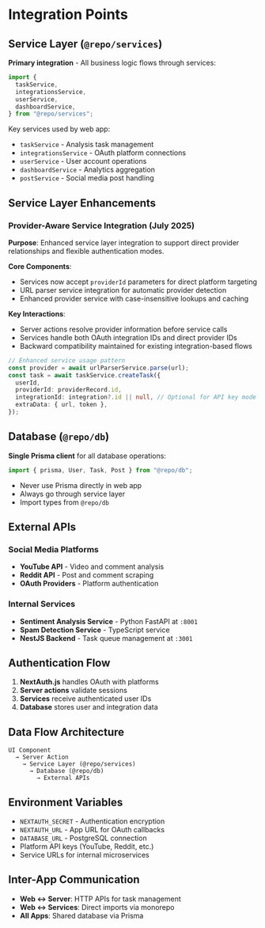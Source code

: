 # Integration Points

## Service Layer (`@repo/services`)

**Primary integration** - All business logic flows through services:

```typescript
import {
  taskService,
  integrationsService,
  userService,
  dashboardService,
} from "@repo/services";
```

Key services used by web app:

- `taskService` - Analysis task management
- `integrationsService` - OAuth platform connections
- `userService` - User account operations
- `dashboardService` - Analytics aggregation
- `postService` - Social media post handling

## Service Layer Enhancements

### Provider-Aware Service Integration (July 2025)

**Purpose**: Enhanced service layer integration to support direct provider relationships and flexible authentication modes.

**Core Components**:

- Services now accept `providerId` parameters for direct platform targeting
- URL parser service integration for automatic provider detection
- Enhanced provider service with case-insensitive lookups and caching

**Key Interactions**:

- Server actions resolve provider information before service calls
- Services handle both OAuth integration IDs and direct provider IDs
- Backward compatibility maintained for existing integration-based flows

```typescript
// Enhanced service usage pattern
const provider = await urlParserService.parse(url);
const task = await taskService.createTask({
  userId,
  providerId: providerRecord.id,
  integrationId: integration?.id || null, // Optional for API key mode
  extraData: { url, token },
});
```

## Database (`@repo/db`)

**Single Prisma client** for all database operations:

```typescript
import { prisma, User, Task, Post } from "@repo/db";
```

- Never use Prisma directly in web app
- Always go through service layer
- Import types from `@repo/db`

## External APIs

### Social Media Platforms

- **YouTube API** - Video and comment analysis
- **Reddit API** - Post and comment scraping
- **OAuth Providers** - Platform authentication

### Internal Services

- **Sentiment Analysis Service** - Python FastAPI at `:8001`
- **Spam Detection Service** - TypeScript service
- **NestJS Backend** - Task queue management at `:3001`

## Authentication Flow

1. **NextAuth.js** handles OAuth with platforms
2. **Server actions** validate sessions
3. **Services** receive authenticated user IDs
4. **Database** stores user and integration data

## Data Flow Architecture

```
UI Component
  → Server Action
    → Service Layer (@repo/services)
      → Database (@repo/db)
        → External APIs
```

## Environment Variables

- `NEXTAUTH_SECRET` - Authentication encryption
- `NEXTAUTH_URL` - App URL for OAuth callbacks
- `DATABASE_URL` - PostgreSQL connection
- Platform API keys (YouTube, Reddit, etc.)
- Service URLs for internal microservices

## Inter-App Communication

- **Web ↔ Server**: HTTP APIs for task management
- **Web ↔ Services**: Direct imports via monorepo
- **All Apps**: Shared database via Prisma
